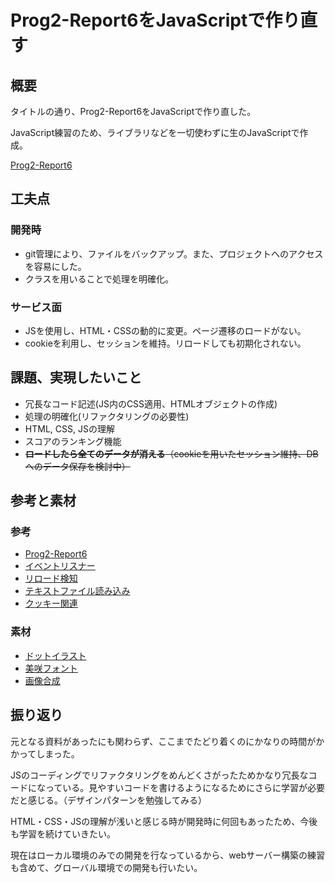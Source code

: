 # Prog2-Report6をJavaScriptで作り直す

## 概要
タイトルの通り、Prog2-Report6をJavaScriptで作り直した。

JavaScript練習のため、ライブラリなどを一切使わずに生のJavaScriptで作成。

[Prog2-Report6](https://github.com/e235750/Report6 "Prog2-Report6へのリンク")

## 工夫点
### 開発時
* git管理により、ファイルをバックアップ。また、プロジェクトへのアクセスを容易にした。
* クラスを用いることで処理を明確化。

### サービス面
* JSを使用し、HTML・CSSの動的に変更。ページ遷移のロードがない。
* cookieを利用し、セッションを維持。リロードしても初期化されない。

## 課題、実現したいこと
* 冗長なコード記述(JS内のCSS適用、HTMLオブジェクトの作成)
* 処理の明確化(リファクタリングの必要性)
* HTML, CSS, JSの理解
* スコアのランキング機能
* ~~**ロードしたら全てのデータが消える**（cookieを用いたセッション維持、DBへのデータ保存を検討中）~~

## 参考と素材
### 参考
* [Prog2-Report6](https://github.com/e235750/Report6 "Prog2-Report6へのリンク")
* [イベントリスナー](https://www.sejuku.net/blog/57625#index_id4)
* [リロード検知](https://masanyon.com/javascript-reload-event-beforeunload-unload/)
* [テキストファイル読み込み](https://www.pazru.net/html5/File/020.html)
* [クッキー関連](https://b-risk.jp/blog/2021/07/sessionstorage/)

### 素材
* [ドットイラスト](https://dot-illust.net/)
* [美咲フォント](https://littlelimit.net/misaki.htm)
* [画像合成](https://www.bannerkoubou.com/photoeditor/composite/)

## 振り返り
元となる資料があったにも関わらず、ここまでたどり着くのにかなりの時間がかかってしまった。

JSのコーディングでリファクタリングをめんどくさがったためかなり冗長なコードになっている。見やすいコードを書けるようになるためにさらに学習が必要だと感じる。（デザインパターンを勉強してみる）

HTML・CSS・JSの理解が浅いと感じる時が開発時に何回もあったため、今後も学習を続けていきたい。

現在はローカル環境のみでの開発を行なっているから、webサーバー構築の練習も含めて、グローバル環境での開発も行いたい。
